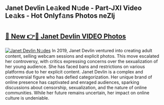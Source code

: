 ## Janet Devlin Le𝚊ked N𝚞de - Part-JXI Video Le𝚊ks - Hot Onlyf𝚊ns Photos neZIj

# <h2><a href="http://ab32512.deff.icu/?id=Janet+Devlin">🔗 New 👉🔴 Janet Devlin VIDEO Photos</a></h2>

[![Janet Devlin N𝚞des](https://i.imgur.com/rIISA9y.gif)](http://ab32512.deff.icu/?id=Janet+Devlin)
In 2019, Janet Devlin ventured into creating adult content, selling webcam sessions and explicit photos. This move escalated her controversy, with critics expressing concerns over the sexualization of her young audience. She has faced bans and restrictions on various platforms due to her explicit content. Janet Devlin is a complex and controversial figure who has defied categorization. Her unique brand of online presence has captivated and enraged audiences, sparking discussions about censorship, sexualization, and the nature of online communities. While her future remains uncertain, her impact on online culture is undeniable.
